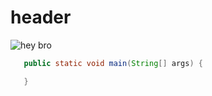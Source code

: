 # header
![hey bro](https://img.league-funny.com/imgur/170325486780_n.jpg)

``` java
   public static void main(String[] args) {

   }
```
